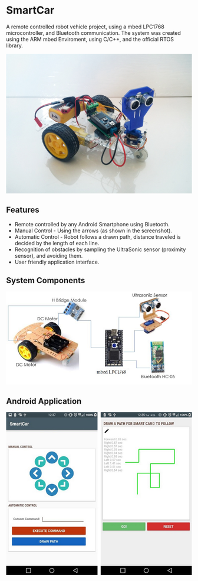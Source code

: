 # SmartCar
A remote controlled robot vehicle project, using a mbed LPC1768 microcontroller, and Bluetooth communication.
The system was created using the ARM mbed Enviroment, using C/C++, and the official RTOS library.

![Robot](SmartCar-master/screenshots/1Robot.jpg)  

## Features
* Remote controlled by any Android Smartphone using Bluetooth.  
* Manual Control - Using the arrows (as shown in the screenshot).  
* Automatic Control - Robot follows a drawn path, distance traveled is decided by the length of each line. 
* Recognition of obstacles by sampling the UltraSonic sensor (proximity sensor), and avoiding them.  
* User friendly application interface.  

## System Components
![SystemComponents](SmartCar-master/screenshots/2SystemComponents.jpg)

## Android Application
![Application](SmartCar-master/screenshots/4App.jpg)
